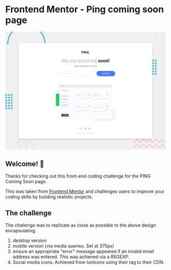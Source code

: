 # Frontend Mentor - Ping coming soon page

![Design preview for the Ping coming soon page coding challenge](./design/desktop-preview.jpg)

## Welcome! 👋

Thanks for checking out this front-end coding challenge for the PING Coming Soon page.

This was taken from [Frontend Mentor](https://www.frontendmentor.io) and challenges users to improve your coding skills by building realistic projects.

## The challenge

The challenge was to replicate as close as possible to the above design encapsulating:

1. desktop version
2. mobile version (via media queries. Set at 375px)
3. ensure an appropriate "error" message appeared if an invalid email address was entered. This was achieved via a REGEXP.
4. Social media icons. Achieved from IonIcons using their <script></script> tag to their CDN.
